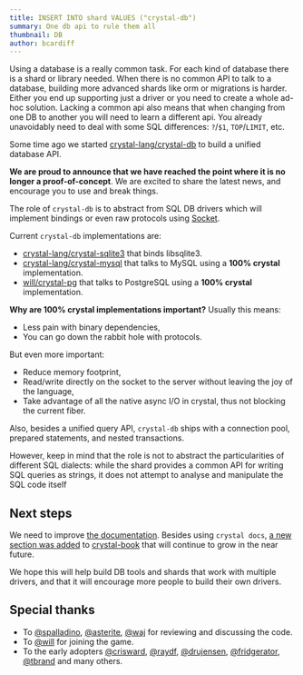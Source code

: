 ```yaml
---
title: INSERT INTO shard VALUES ("crystal-db")
summary: One db api to rule them all
thumbnail: DB
author: bcardiff
---
```


Using a database is a really common task. For each kind of database there is a shard or library needed. When there is no common API to talk to a database, building more advanced shards like orm or migrations is harder. Either you end up supporting just a driver or you need to create a whole ad-hoc solution. Lacking a common api also means that when changing from one DB to another you will need to learn a different api. You already unavoidably need to deal with some SQL differences: `?`/`$1`, `TOP`/`LIMIT`, etc.

Some time ago we started [crystal-lang/crystal-db](https://github.com/crystal-lang/crystal-db) to build a unified database API.

**We are proud to announce that we have reached the point where it is no longer a proof-of-concept**. We are excited to share the latest news, and encourage you to use and break things.

The role of `crystal-db` is to abstract from SQL DB drivers which will implement bindings or even raw protocols using [Socket](https://crystal-lang.org/api/Socket.html).

Current `crystal-db` implementations are:

* [crystal-lang/crystal-sqlite3](https://github.com/crystal-lang/crystal-sqlite3) that binds libsqlite3.
* [crystal-lang/crystal-mysql](https://github.com/crystal-lang/crystal-mysql) that talks to MySQL using a **100% crystal** implementation.
* [will/crystal-pg](https://github.com/will/crystal-pg) that talks to PostgreSQL using a **100% crystal** implementation.

**Why are 100% crystal implementations important?** Usually this means:

* Less pain with binary dependencies,
* You can go down the rabbit hole with protocols.

But even more important:

* Reduce memory footprint,
* Read/write directly on the socket to the server without leaving the joy of the language,
* Take advantage of all the native async I/O in crystal, thus not blocking the current fiber.

Also, besides a unified query API, `crystal-db` ships with a connection pool, prepared statements, and nested transactions.

However, keep in mind that the role is not to abstract the particularities of different SQL dialects: while the shard provides a common API for writing SQL queries as strings, it does not attempt to analyse and manipulate the SQL code itself

## Next steps

We need to improve [the documentation](http://crystal-lang.github.io/crystal-db/api/latest/). Besides using `crystal docs`, [a new section was added](https://crystal-lang.org/reference/database/index.html) to [crystal-book](https://github.com/crystal-lang/crystal-book) that will continue to grow in the near future.

We hope this will help build DB tools and shards that work with multiple drivers, and that it will encourage more people to build their own drivers.

## Special thanks

* To [@spalladino](https://github.com/spalladino), [@asterite](https://github.com/asterite), [@waj](https://github.com/waj) for reviewing and discussing the code.
* To [@will](https://github.com/will) for joining the game.
* To the early adopters [@crisward](https://github.com/crisward), [@raydf](https://github.com/raydf), [@drujensen](https://github.com/drujensen), [@fridgerator](https://github.com/fridgerator), [@tbrand](https://github.com/tbrand) and many others.


